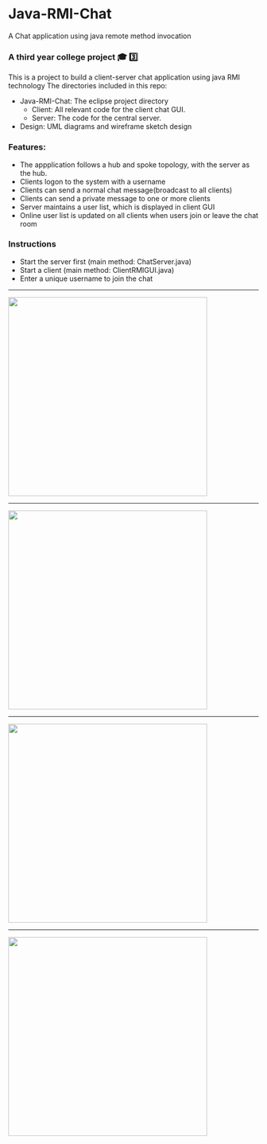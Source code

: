 # Java-RMI-Chat
A Chat application using java remote method invocation

### A third year college project :mortar_board: :three:  

This is a project to build a client-server chat application using java RMI technology
The directories included in this repo:  
* Java-RMI-Chat: The eclipse project directory  
	- Client: All relevant code for the client chat GUI.  
	- Server: The code for the central server.  
* Design: UML diagrams and wireframe sketch design 

### Features:  
- The appplication follows a hub and spoke topology, with the server as the hub.
- Clients logon to the system with a username
- Clients can send a normal chat message(broadcast to all clients)
- Clients can send a private message to one or more clients  
- Server maintains a user list, which is displayed in client GUI
- Online user list is updated on all clients when users join or leave the chat room  

### Instructions
- Start the server first (main method: ChatServer.java)
- Start a client (main method: ClientRMIGUI.java)
- Enter a unique username to join the chat


<hr />
<img src="https://github.com/daraghwalshe/Java-RMI-Chat/blob/master/Images/chat-1.PNG" width="400">
<HR />
<img src="https://github.com/daraghwalshe/Java-RMI-Chat/blob/master/Images/chat-2.PNG" width="400">
<hr />
<img src="https://github.com/daraghwalshe/Java-RMI-Chat/blob/master/Images/chat-3.PNG" width="400">
<HR />
<img src="https://github.com/daraghwalshe/Java-RMI-Chat/blob/master/Images/chat-4.PNG" width="400">
